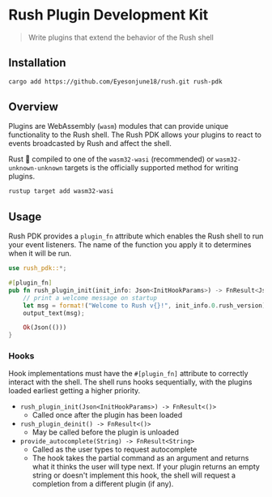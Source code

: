 # Rush Plugin Development Kit

> Write plugins that extend the behavior of the Rush shell

## Installation

```sh
cargo add https://github.com/Eyesonjune18/rush.git rush-pdk
```

## Overview

Plugins are WebAssembly (`wasm`) modules that can provide unique functionality to the Rush shell. The Rush PDK allows your plugins to react to events broadcasted by Rush and affect the shell.


Rust 🦀 compiled to one of the `wasm32-wasi` (recommended) or `wasm32-unknown-unknown` targets is the officially supported method for writing plugins.

```sh
rustup target add wasm32-wasi
```

## Usage

Rush PDK provides a `plugin_fn` attribute which enables the Rush shell to run your event listeners. The name of the function you apply it to determines when it will be run.

```rs
use rush_pdk::*;

#[plugin_fn]
pub fn rush_plugin_init(init_info: Json<InitHookParams>) -> FnResult<Json<()>> {
    // print a welcome message on startup
    let msg = format!("Welcome to Rush v{}!", init_info.0.rush_version);
    output_text(msg);

    Ok(Json(()))
}
```

### Hooks

Hook implementations must have the `#[plugin_fn]` attribute to correctly interact with the shell. The shell runs hooks sequentially, with the plugins loaded earliest getting a higher priority.

- `rush_plugin_init(Json<InitHookParams>) -> FnResult<()>`
  - Called once after the plugin has been loaded
- `rush_plugin_deinit() -> FnResult<()>`
  - May be called before the plugin is unloaded
- `provide_autocomplete(String) -> FnResult<String>`
  - Called as the user types to request autocomplete
  - The hook takes the partial command as an argument and returns what it thinks the user will type next. If your plugin returns an empty string or doesn't implement this hook, the shell will request a completion from a different plugin (if any).
